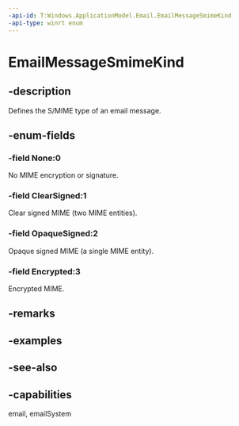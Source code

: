 ```yaml
---
-api-id: T:Windows.ApplicationModel.Email.EmailMessageSmimeKind
-api-type: winrt enum
---
```


<!-- Enumeration syntax
public enum Windows.ApplicationModel.Email.EmailMessageSmimeKind : int
-->

# EmailMessageSmimeKind

## -description
Defines the S/MIME type of an email message.

## -enum-fields
### -field None:0
No MIME encryption or signature.

### -field ClearSigned:1
Clear signed MIME (two MIME entities).

### -field OpaqueSigned:2
Opaque signed MIME (a single MIME entity).

### -field Encrypted:3
Encrypted MIME.


## -remarks

## -examples

## -see-also
## -capabilities
email, emailSystem
